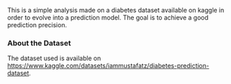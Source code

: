 This is a simple analysis made on a diabetes dataset available on kaggle in order to evolve into a prediction model. 
The goal is to achieve a good prediction precision.



### About the Dataset

The dataset used is available on https://www.kaggle.com/datasets/iammustafatz/diabetes-prediction-dataset.
